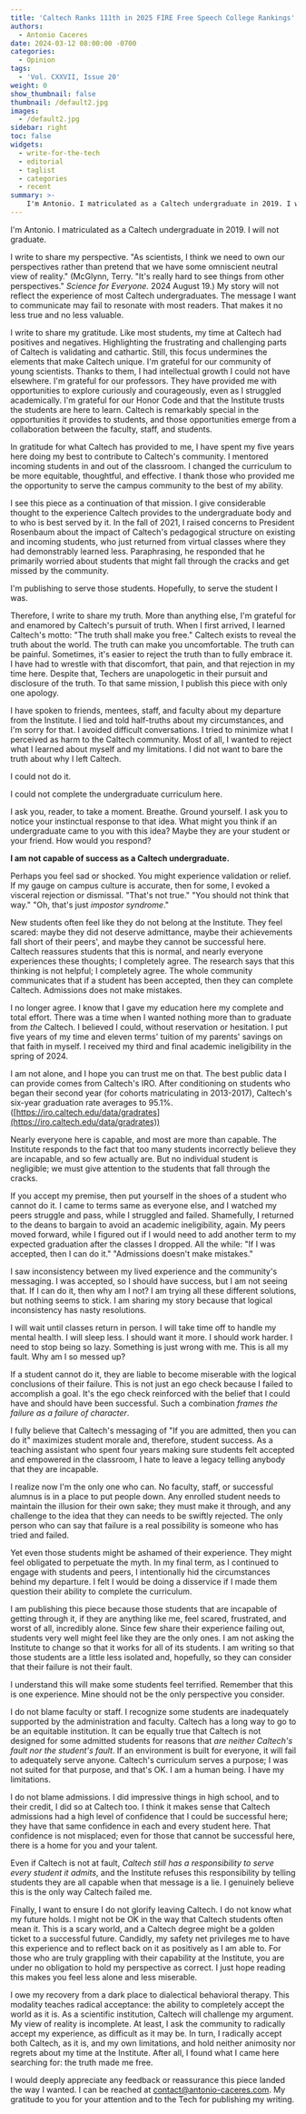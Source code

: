 ```yaml
---
title: 'Caltech Ranks 111th in 2025 FIRE Free Speech College Rankings'
authors:
  - Antonio Caceres
date: 2024-03-12 08:00:00 -0700
categories:
  - Opinion
tags:
  - 'Vol. CXXVII, Issue 20'
weight: 0
show_thumbnail: false
thumbnail: /default2.jpg
images:
  - /default2.jpg
sidebar: right
toc: false
widgets:
  - write-for-the-tech
  - editorial
  - taglist
  - categories
  - recent
summary: >-
    I'm Antonio. I matriculated as a Caltech undergraduate in 2019. I will not graduate.
---
```



I'm Antonio. I matriculated as a Caltech undergraduate in 2019. I will not graduate.

I write to share my perspective. "As scientists, I think we need to own our perspectives rather than pretend that we have some omniscient neutral view of reality." (McGlynn, Terry. "It's really hard to see things from other perspectives." *Science for Everyone.* 2024 August 19.) My story will not reflect the experience of most Caltech undergraduates. The message I want to communicate may fail to resonate with most readers. That makes it no less true and no less valuable.

I write to share my gratitude. Like most students, my time at Caltech had positives and negatives. Highlighting the frustrating and challenging parts of Caltech is validating and cathartic. Still, this focus undermines the elements that make Caltech unique. I'm grateful for our community of young scientists. Thanks to them, I had intellectual growth I could not have elsewhere. I'm grateful for our professors. They have provided me with opportunities to explore curiously and courageously, even as I struggled academically. I'm grateful for our Honor Code and that the Institute trusts the students are here to learn. Caltech is remarkably special in the opportunities it provides to students, and those opportunities emerge from a collaboration between the faculty, staff, and students.

In gratitude for what Caltech has provided to me, I have spent my five years here doing my best to contribute to Caltech's community. I mentored incoming students in and out of the classroom. I changed the curriculum to be more equitable, thoughtful, and effective. I thank those who provided me the opportunity to serve the campus community to the best of my ability.

I see this piece as a continuation of that mission. I give considerable thought to the experience Caltech provides to the undergraduate body and to who is best served by it. In the fall of 2021, I raised concerns to President Rosenbaum about the impact of Caltech's pedagogical structure on existing and incoming students, who just returned from virtual classes where they had demonstrably learned less. Paraphrasing, he responded that he primarily worried about students that might fall through the cracks and get missed by the community.

I'm publishing to serve those students. Hopefully, to serve the student I was.

Therefore, I write to share my truth. More than anything else, I'm grateful for and enamored by Caltech's pursuit of truth. When I first arrived, I learned Caltech's motto: "The truth shall make you free." Caltech exists to reveal the truth about the world. The truth can make you uncomfortable. The truth can be painful. Sometimes, it's easier to reject the truth than to fully embrace it. I have had to wrestle with that discomfort, that pain, and that rejection in my time here. Despite that, Techers are unapologetic in their pursuit and disclosure of the truth. To that same mission, I publish this piece with only one apology.

I have spoken to friends, mentees, staff, and faculty about my departure from the Institute. I lied and told half-truths about my circumstances, and I'm sorry for that. I avoided difficult conversations. I tried to minimize what I perceived as harm to the Caltech community. Most of all, I wanted to reject what I learned about myself and my limitations. I did not want to bare the truth about why I left Caltech.

I could not do it.

I could not complete the undergraduate curriculum here.

I ask you, reader, to take a moment. Breathe. Ground yourself. I ask you to notice your instinctual response to that idea. What might you think if an undergraduate came to you with this idea? Maybe they are your student or your friend. How would you respond?

**I am not capable of success as a Caltech undergraduate.**

Perhaps you feel sad or shocked. You might experience validation or relief. If my gauge on campus culture is accurate, then for some, I evoked a visceral rejection or dismissal. "That's not true." "You should not think that way." "Oh, that's just *impostor syndrome*."

New students often feel like they do not belong at the Institute. They feel scared: maybe they did not deserve admittance, maybe their achievements fall short of their peers', and maybe they cannot be successful here. Caltech reassures students that this is normal, and nearly everyone experiences these thoughts; I completely agree. The research says that this thinking is not helpful; I completely agree. The whole community communicates that if a student has been accepted, then they can complete Caltech. Admissions does not make mistakes.

I no longer agree. I know that I gave my education here my complete and total effort. There was a time when I wanted nothing more than to graduate from *the* Caltech. I believed I could, without reservation or hesitation. I put five years of my time and eleven terms' tuition of my parents' savings on that faith in myself. I received my third and final academic ineligibility in the spring of 2024.

I am not alone, and I hope you can trust me on that. The best public data I can provide comes from Caltech's IRO. After conditioning on students who began their second year (for cohorts matriculating in 2013-2017), Caltech's six-year graduation rate averages to 95.1%. ([https://iro.caltech.edu/data/gradrates](https://iro.caltech.edu/data/gradrates))

Nearly everyone here is capable, and most are more than capable. The Institute responds to the fact that too many students incorrectly believe they are incapable, and so few actually are. But no individual student is negligible; we must give attention to the students that fall through the cracks.

If you accept my premise, then put yourself in the shoes of a student who cannot do it. I came to terms same as everyone else, and I watched my peers struggle and pass, while I struggled and failed. Shamefully, I returned to the deans to bargain to avoid an academic ineligibility, again. My peers moved forward, while I figured out if I would need to add another term to my expected graduation after the classes I dropped. All the while: "If I was accepted, then I can do it." "Admissions doesn't make mistakes."

I saw inconsistency between my lived experience and the community's messaging. I was accepted, so I should have success, but I am not seeing that. If I can do it, then why am I not? I am trying all these different solutions, but nothing seems to stick. I am sharing my story because that logical inconsistency has nasty resolutions.

I will wait until classes return in person. I will take time off to handle my mental health. I will sleep less. I should want it more. I should work harder. I need to stop being so lazy. Something is just wrong with me. This is all my fault. Why am I so messed up?

If a student cannot do it, they are liable to become miserable with the logical conclusions of their failure. This is not just an ego check because I failed to accomplish a goal. It's the ego check reinforced with the belief that I could have and should have been successful. Such a combination *frames the failure as a failure of character*.

I fully believe that Caltech's messaging of "If you are admitted, then you can do it" maximizes student morale and, therefore, student success. As a teaching assistant who spent four years making sure students felt accepted and empowered in the classroom, I hate to leave a legacy telling anybody that they are incapable.

I realize now I'm the only one who can. No faculty, staff, or successful alumnus is in a place to put people down. Any enrolled student needs to maintain the illusion for their own sake; they must make it through, and any challenge to the idea that they can needs to be swiftly rejected. The only person who can say that failure is a real possibility is someone who has tried and failed.

Yet even those students might be ashamed of their experience. They might feel obligated to perpetuate the myth. In my final term, as I continued to engage with students and peers, I intentionally hid the circumstances behind my departure. I felt I would be doing a disservice if I made them question their ability to complete the curriculum.

I am publishing this piece because those students that are incapable of getting through it, if they are anything like me, feel scared, frustrated, and worst of all, incredibly alone. Since few share their experience failing out, students very well might feel like they are the only ones. I am not asking the Institute to change so that it works for all of its students. I am writing so that those students are a little less isolated and, hopefully, so they can consider that their failure is not their fault.

I understand this will make some students feel terrified. Remember that this is one experience. Mine should not be the only perspective you consider.

I do not blame faculty or staff. I recognize some students are inadequately supported by the administration and faculty. Caltech has a long way to go to be an equitable institution. It can be equally true that Caltech is not designed for some admitted students for reasons that *are neither Caltech's fault nor the student's fault*. If an environment is built for everyone, it will fail to adequately serve anyone. Caltech's curriculum serves a purpose; I was not suited for that purpose, and that's OK. I am a human being. I have my limitations.

I do not blame admissions. I did impressive things in high school, and to their credit, I did so at Caltech too. I think it makes sense that Caltech admissions had a high level of confidence that I could be successful here; they have that same confidence in each and every student here. That confidence is not misplaced; even for those that cannot be successful here, there is a home for you and your talent.

Even if Caltech is not at fault, *Caltech still has a responsibility to serve every student it admits*, and the Institute refuses this responsibility by telling students they are all capable when that message is a lie. I genuinely believe this is the only way Caltech failed me.

Finally, I want to ensure I do not glorify leaving Caltech. I do not know what my future holds. I might not be OK in the way that Caltech students often mean it. This is a scary world, and a Caltech degree might be a golden ticket to a successful future. Candidly, my safety net privileges me to have this experience and to reflect back on it as positively as I am able to. For those who are truly grappling with their capability at the Institute, you are under no obligation to hold my perspective as correct. I just hope reading this makes you feel less alone and less miserable.

I owe my recovery from a dark place to dialectical behavioral therapy. This modality teaches radical acceptance: the ability to completely accept the world as it is. As a scientific institution, Caltech will challenge my argument. My view of reality is incomplete. At least, I ask the community to radically accept my experience, as difficult as it may be. In turn, I radically accept both Caltech, as it is, and my own limitations, and hold neither animosity nor regrets about my time at the Institute. After all, I found what I came here searching for: the truth made me free.

I would deeply appreciate any feedback or reassurance this piece landed the way I wanted. I can be reached at contact@antonio-caceres.com. My gratitude to you for your attention and to the Tech for publishing my writing.
